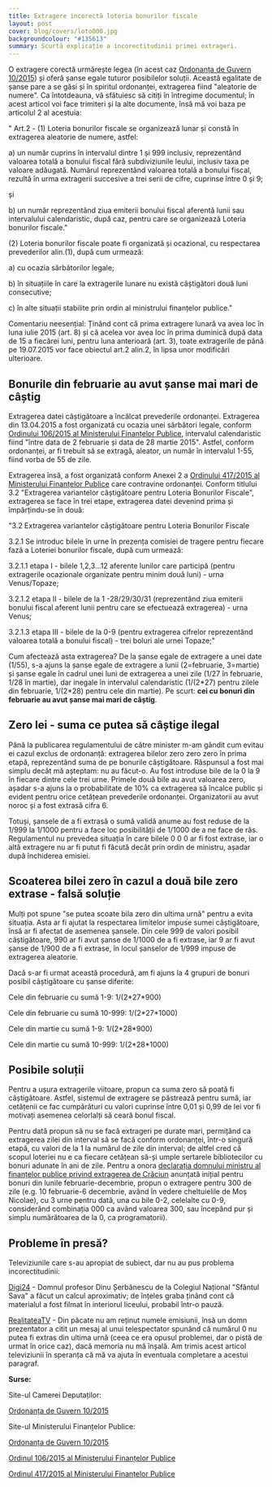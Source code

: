 ```yaml
---
title: Extragere incorectă loteria bonurilor fiscale
layout: post
cover: blog/covers/loto000.jpg
backgroundcolour: "#135613"
summary: Scurtă explicație a incorectitudinii primei extrageri.
---
```

O extragere corectă urmărește legea (în acest caz [Ordonanța de Guvern 10/2015](http://www.cdep.ro/proiecte/2015/200/50/0/og282.pdf)) și oferă șanse egale tuturor posibilelor soluții. Această egalitate de șanse pare a se găsi și în spiritul ordonanței, extragerea fiind "aleatorie de numere". Ca întotdeauna, vă sfătuiesc să citiți în întregime documentul; în acest articol voi face trimiteri și la alte documente, însă mă voi baza pe articolul 2 al acestuia:

" Art.2 - (1) Loteria bonurilor fiscale se organizează lunar și constă în extragerea aleatorie de numere, astfel:

a) un număr cuprins în intervalul dintre 1 și 999 inclusiv, reprezentând valoarea totală a bonului fiscal fără subdiviziunile leului, inclusiv taxa pe valoare adăugată. Numărul reprezentând valoarea totală a bonului fiscal, rezultă  în urma extragerii succesive a trei serii de cifre, cuprinse între 0 și 9;

și

b) un număr reprezentând ziua emiterii bonului fiscal aferentă lunii sau intervalului calendaristic, după caz, pentru care se organizează Loteria bonurilor fiscale."

(2) Loteria bonurilor fiscale poate fi organizată și ocazional, cu respectarea prevederilor alin.(1), după cum urmează:

a) cu ocazia sărbătorilor legale;

b) în situațiile în care la extragerile lunare nu există câștigători două luni consecutive;

c) în alte situații stabilite prin ordin al ministrului finanțelor publice."

Comentariu neesențial: Ținând cont că prima extragere lunară va avea loc în luna iulie 2015 (art. 8) și că acelea vor avea loc în prima duminică după data de 15 a fiecărei luni, pentru luna anterioară (art. 3), toate extragerile de până pe 19.07.2015 vor face obiectul art.2 alin.2, în lipsa unor modificări ulterioare. 

<h2><strong>Bonurile din februarie au avut șanse mai mari de câștig</strong></h2>

Extragerea datei câștigătoare a încălcat prevederile ordonanței. Extragerea din 13.04.2015 a fost organizată cu ocazia unei sărbători legale, conform [Ordinului 106/2015 al Ministerului Finanțelor Publice](http://discutii.mfinante.ro/static/10/Mfp/OMFP106_2015.pdf), intervalul calendaristic fiind "între data de 2 februarie și data de 28 martie 2015". Astfel, conform ordonanței, ar fi trebuit să se extragă, aleator, un număr în intervalul 1-55, fiind vorba de 55 de zile.

Extragerea însă, a fost organizată conform Anexei 2 a [Ordinului 417/2015 al Ministerului Finanțelor Publice](http://discutii.mfinante.ro/static/10/Mfp/OMFP417_2015.pdf) care contravine ordonanței. Conform titlului 3.2 "Extragerea variantelor câștigătoare pentru Loteria Bonurilor Fiscale", extragerea se face în trei etape, extragerea datei devenind prima și împărțindu-se în două:

"3.2 Extragerea variantelor câștigătoare pentru Loteria Bonurilor Fiscale 

3.2.1 Se introduc bilele în urne în prezența comisiei de tragere pentru fiecare fază a Loteriei bonurilor fiscale, după cum urmează: 

3.2.1.1 etapa I - bilele 1,2,3...12 aferente lunilor care participă (pentru extragerile ocazionale organizate pentru minim două luni) - urna Venus/Topaze; 

3.2.1.2 etapa II - bilele de la 1 -28/29/30/31 (reprezentând ziua emiterii bonului fiscal aferent lunii pentru care se efectuează extragerea) - urna Venus; 

3.2.1.3 etapa III - bilele de la 0-9 (pentru extragerea cifrelor reprezentând valoarea totală a bonului fiscal) - trei boluri ale urnei Topaze;"

Cum afectează asta extragerea? De la șanse egale de extragere a unei date (1/55), s-a ajuns la șanse egale de extragere a lunii (2=februarie, 3=martie) și șanse egale în cadrul unei luni de extragerea a unei zile (1/27 în februarie, 1/28 în martie), dar inegale în intervalul calendaristic (1/(2\*27) pentru zilele din februarie, 1/(2\*28) pentru cele din martie). Pe scurt: <strong>cei cu bonuri din februarie au avut șanse mai mari de câștig</strong>.

<h2><strong>Zero lei - suma ce putea să câștige ilegal</strong></h2>

Până la publicarea regulamentului de către minister m-am gândit cum evitau ei cazul exclus de ordonanță: extragerea bilelor zero zero zero în prima etapă, reprezentând suma de pe bonurile câștigătoare. Răspunsul a fost mai simplu decât mă așteptam: nu au făcut-o. Au fost introduse bile de la 0 la 9 în fiecare dintre cele trei urne. Primele două bile au avut valoarea zero, așadar s-a ajuns la o probabilitate de 10% ca extragerea să încalce public și evident pentru orice cetățean prevederile ordonanței. Organizatorii au avut noroc și a fost extrasă cifra 6.

Totuși, șansele de a fi extrasă o sumă validă anume au fost reduse de la 1/999 la 1/1000 pentru a face loc posibilității de 1/1000 de a ne face de râs. Regulamentul nu prevedea situația în care bilele 0 0 0 ar fi fost extrase, iar o altă extragere nu ar fi putut fi făcută decât prin ordin de ministru, așadar după închiderea emisiei.

<h2><strong>Scoaterea bilei zero în cazul a două bile zero extrase - falsă soluție</strong></h2>

Mulți pot spune "se putea scoate bila zero din ultima urnă" pentru a evita situația. Asta ar fi ajutat la respectarea limitelor impuse sumei câștigătoare, însă ar fi afectat de asemenea șansele. Din cele 999 de valori posibil câștigătoare, 990 ar fi avut șanse de 1/1000 de a fi extrase, iar 9 ar fi avut șanse de 1/900 de a fi extrase, în locul șanselor de 1/999 impuse de extragerea aleatorie.

Dacă s-ar fi urmat această procedură, am fi ajuns la 4 grupuri de bonuri posibil câștigătoare cu șanse diferite:

Cele din februarie cu sumă 1-9: 1/(2\*27\*900)

Cele din februarie cu sumă 10-999: 1/(2\*27\*1000)

Cele din martie cu sumă 1-9: 1/(2\*28\*900)

Cele din martie cu sumă 10-999: 1/(2\*28\*1000)

<h2><strong>Posibile soluții</strong></h2>

Pentru a ușura extragerile viitoare, propun ca suma zero să poată fi câștigătoare. Astfel, sistemul de extragere se păstrează pentru sumă, iar cetățenii ce fac cumpărături cu valori cuprinse între 0,01 și 0,99 de lei vor fi motivați asemenea celorlalți să ceară bonul fiscal.

Pentru dată propun să nu se facă extrageri pe durate mari, permițând ca extragerea zilei din interval să se facă conform ordonanței, într-o singură etapă, cu valori de la 1 la numărul de zile din interval; de altfel cred că scopul loteriei nu e ca fiecare cetățean să-și umple sertarele bibliotecilor cu bonuri adunate în ani de zile. Pentru a onora [declarația domnului ministru al finanțelor publice privind extragerea de Crăciun](http://gov.ro/ro/stiri/briefing-de-presa-sustinut-de-ministrul-finantelor-publice-darius-valcov-i-de-purtatorul-de-cuvant-al-guvernului-corneliu-calota-la-finalul-edintei-de-guvern) anunțată inițial pentru bonuri din lunile februarie-decembrie, propun o extragere pentru 300 de zile (e.g. 10 februarie-6 decembrie, având în vedere cheltuielile de Moș Nicolae), cu 3 urne pentru dată, una cu bile 0-2, celelalte cu 0-9, considerând combinația 000 ca având valoarea 300, sau începând pur și simplu numărătoarea de la 0, ca programatorii).

<h2><strong>Probleme în presă?</strong></h2>

Televiziunile care s-au apropiat de subiect, dar nu au pus problema incorectitudinii:

[Digi24](http://www.digi24.ro/Stiri/Digi24/Actualitate/Social/Ce+sanse+aveti+sa+castigati+la+loteria+bonurilor+fiscale) - Domnul profesor Dinu Șerbănescu de la Colegiul Național "Sfântul Sava" a făcut un calcul aproximativ; de înțeles graba ținând cont că materialul a fost filmat în interiorul liceului, probabil într-o pauză.

[RealitateaTV](http://www.realitatea.net) - Din păcate nu am reținut numele emisiunii, însă un domn prezentator a citit un mesaj al unui telespectator spunând că numărul 0 nu putea fi extras din ultima urnă (ceea ce era opusul problemei, dar o pistă de urmat în orice caz), dacă memoria nu mă înșală. Am trimis acest articol televiziunii în speranța că mă va ajuta în eventuala completare a acestui paragraf.

<strong>Surse:</strong>

Site-ul Camerei Deputaților: 

[Ordonanța de Guvern 10/2015](http://www.cdep.ro/proiecte/2015/200/50/0/og282.pdf)

Site-ul Ministerului Finanțelor Publice: 

[Ordonanța de Guvern 10/2015](http://discutii.mfinante.ro/static/10/Mfp/OG10_2015.pdf) 

[Ordinul 106/2015 al Ministerului Finanțelor Publice](http://discutii.mfinante.ro/static/10/Mfp/OMFP106_2015.pdf) 

[Ordinul 417/2015 al Ministerului Finanțelor Publice](http://discutii.mfinante.ro/static/10/Mfp/OMFP417_2015.pdf) 
